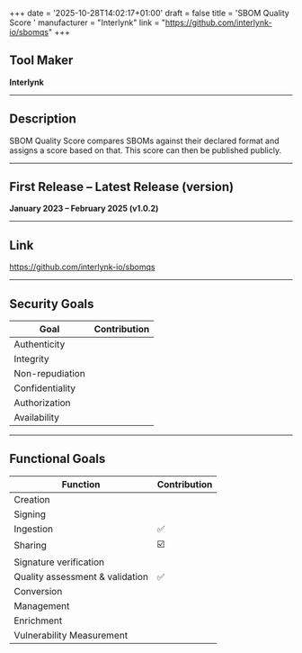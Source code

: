 +++
date = '2025-10-28T14:02:17+01:00'
draft = false
title = 'SBOM Quality Score '
manufacturer = "Interlynk"
link = "https://github.com/interlynk-io/sbomqs"
+++

## Tool Maker

**Interlynk**

---

## Description

SBOM Quality Score compares SBOMs against their declared format and assigns a score based on that. This score can then be published publicly.

---

## First Release – Latest Release (version)

**January 2023 – February 2025 (v1.0.2)**

---

## Link

https://github.com/interlynk-io/sbomqs

---

## Security Goals

| Goal              | Contribution |
|-------------------|--------------|
| Authenticity      |              |
| Integrity         |              |
| Non-repudiation   |              |
| Confidentiality   |              |
| Authorization     |              |
| Availability      |              |

---

## Functional Goals

| Function                        | Contribution |
|---------------------------------|--------------|
| Creation                        |              |
| Signing                         |              |
| Ingestion                       | ✅            |
| Sharing                         | ☑️            |
| Signature verification          |              |
| Quality assessment & validation | ✅            |
| Conversion                      |              |
| Management                      |              |
| Enrichment                      |              |
| Vulnerability Measurement       |              |